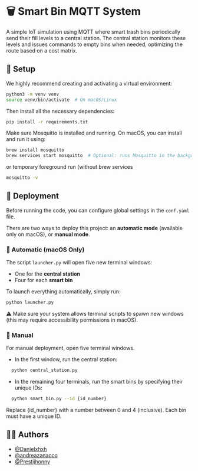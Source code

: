 # 🗑️ Smart Bin MQTT System

A simple IoT simulation using MQTT where smart trash bins periodically send their fill levels to a central station. The central station monitors these levels and issues commands to empty bins when needed, optimizing the route based on a cost matrix.

## 🚧 Setup

We highly recommend creating and activating a virtual environment:

```bash
python3 -m venv venv
source venv/bin/activate  # On macOS/Linux
```

Then install all the necessary dependencies:
```bash
pip install -r requirements.txt
```

Make sure Mosquitto is installed and running.
On macOS, you can install and run it using:
```bash
brew install mosquitto
brew services start mosquitto  # Optional: runs Mosquitto in the background
```
or temporary foreground run (without brew services
```bash
mosquitto -v
```
## 🚀 Deployment

Before running the code, you can configure global settings in the `conf.yaml` file.  

There are two ways to deploy this project: an **automatic mode** (available only on macOS), or **manual mode**.

### 🤖 Automatic (macOS Only)

The script `launcher.py` will open five new terminal windows:  
- One for the **central station**  
- Four for each **smart bin**

To launch everything automatically, simply run:

```bash
python launcher.py

```
⚠️ Make sure your system allows terminal scripts to spawn new windows (this may require accessibility permissions in macOS).

### 💪 Manual
For manual deployment, open five terminal windows.

- In the first window, run the central station:
```bash
  python central_station.py
```

- In the remaining four terminals, run the smart bins by specifying their unique IDs:
```bash
  python smart_bin.py --id {id_number}
```
Replace {id_number} with a number between 0 and 4 (inclusive). Each bin must have a unique ID.


## 👨‍💻 Authors

- [@Danielxhxh](https://github.com/Danielxhxh)
- [@andreazanacco](https://github.com/andreazanacco)
- [@Prestijhonny](https://github.com/Prestijhonny)


